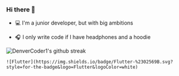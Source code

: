 ### Hi there 👋

- 💻 I'm a junior developer, but with big ambitions

- 🎧 I only write code if I have headphones and a hoodie

![DenverCoder1's github streak](https://github-readme-streak-stats.herokuapp.com/?user=Karak002&theme=blue-green)

	![Flutter](https://img.shields.io/badge/Flutter-%2302569B.svg?style=for-the-badge&logo=Flutter&logoColor=white)
<!--
**Karak002/Karak002** is a ✨ _special_ ✨ repository because its `README.md` (this file) appears on your GitHub profile.

Here are some ideas to get you started:
  
- 🔭 I’m currently working on ...
- 🌱 I’m currently learning ...
- 👯 I’m looking to collaborate on ...
- 🤔 I’m looking for help with ...
- 💬 Ask me about ...
- 📫 How to reach me: ...
- 😄 Pronouns: ...
- ⚡ Fun fact: ...
-->
